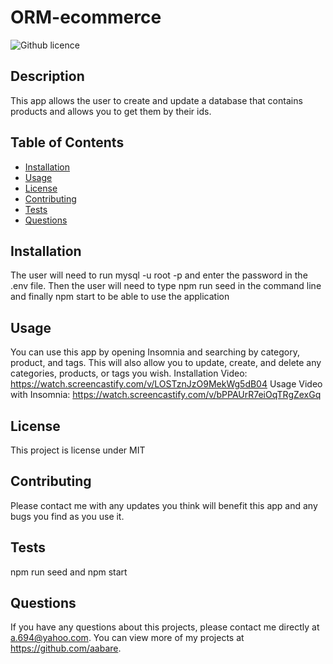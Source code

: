 # ORM-ecommerce
  ![Github licence](http://img.shields.io/badge/license-MIT-blue.svg)
  
  ## Description 
  This app allows the user to create and update a database that contains products and allows you to get them by their ids.
  ## Table of Contents
  * [Installation](#installation)
  * [Usage](#usage)
  * [License](#license)
  * [Contributing](#contributing)
  * [Tests](#tests)
  * [Questions](#questions)
  
  ## Installation 
  The user will need to run mysql -u root -p and enter the password in the .env file. Then the user will need to type npm run seed in the command line and finally npm start to be able to use the application
  ## Usage 
  You can use this app by opening Insomnia and searching by category, product, and tags. This will also allow you to update, create, and delete any categories, products, or tags you wish.
  Installation Video: https://watch.screencastify.com/v/LOSTznJzO9MekWg5dB04
  Usage Video with Insomnia: https://watch.screencastify.com/v/bPPAUrR7eiOqTRgZexGq
  ## License 
  This project is license under MIT
  ## Contributing 
  Please contact me with any updates you think will benefit this app and any bugs you find as you use it.
  ## Tests
  npm run seed and npm start
  ## Questions
  If you have any questions about this projects, please contact me directly at a.694@yahoo.com. You can view more of my projects at https://github.com/aabare.
